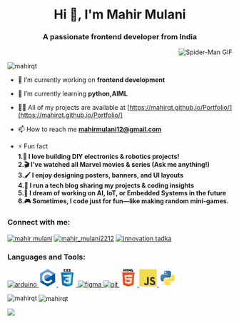 <h1 align="center">Hi 👋, I'm Mahir Mulani</h1>
<h3 align="center">A passionate frontend developer from India</h3>
<div align="right">
  <img src="https://media.tenor.com/NJYdUYDLlFQAAAAC/spiderman-marvel.gif" width="150" alt="Spider-Man GIF">
</div>



<p align="left"> <img src="https://komarev.com/ghpvc/?username=mahirqt&label=Profile%20views&color=0e75b6&style=flat" alt="mahirqt" /> </p>

- 🔭 I’m currently working on **frontend development**

- 🌱 I’m currently learning **python,AIML**

- 👨‍💻 All of my projects are available at [https://mahirqt.github.io/Portfolio/](https://mahirqt.github.io/Portfolio/)

- 📫 How to reach me **mahirmulani12@gmail.com**

- ⚡ Fun fact **<br>1.🚀 I love building DIY electronics & robotics projects! <br>2.🎬 I've watched all Marvel movies & series (Ask me anything!)<br> 3.🖌️ I enjoy designing posters, banners, and UI layouts<br> 4.📝 I run a tech blog sharing my projects & coding insights <br> 5.🤖 I dream of working on AI, IoT, or Embedded Systems in the future <br> 6.🎮 Sometimes, I code just for fun—like making random mini-games.<br>**

<h3 align="left">Connect with me:</h3>
<p align="left">
<a href="https://linkedin.com/in/mahir mulani" target="blank"><img align="center" src="https://raw.githubusercontent.com/rahuldkjain/github-profile-readme-generator/master/src/images/icons/Social/linked-in-alt.svg" alt="mahir mulani" height="30" width="40" /></a>
<a href="https://instagram.com/mahir_mulani2212" target="blank"><img align="center" src="https://raw.githubusercontent.com/rahuldkjain/github-profile-readme-generator/master/src/images/icons/Social/instagram.svg" alt="mahir_mulani2212" height="30" width="40" /></a>
<a href="https://www.youtube.com/c/innovation tadka" target="blank"><img align="center" src="https://raw.githubusercontent.com/rahuldkjain/github-profile-readme-generator/master/src/images/icons/Social/youtube.svg" alt="innovation tadka" height="30" width="40" /></a>
</p>

<h3 align="left">Languages and Tools:</h3>
<p align="left"> <a href="https://www.arduino.cc/" target="_blank" rel="noreferrer"> <img src="https://cdn.worldvectorlogo.com/logos/arduino-1.svg" alt="arduino" width="40" height="40"/> </a> <a href="https://www.cprogramming.com/" target="_blank" rel="noreferrer"> <img src="https://raw.githubusercontent.com/devicons/devicon/master/icons/c/c-original.svg" alt="c" width="40" height="40"/> </a> <a href="https://www.w3schools.com/css/" target="_blank" rel="noreferrer"> <img src="https://raw.githubusercontent.com/devicons/devicon/master/icons/css3/css3-original-wordmark.svg" alt="css3" width="40" height="40"/> </a> <a href="https://www.figma.com/" target="_blank" rel="noreferrer"> <img src="https://www.vectorlogo.zone/logos/figma/figma-icon.svg" alt="figma" width="40" height="40"/> </a> <a href="https://git-scm.com/" target="_blank" rel="noreferrer"> <img src="https://www.vectorlogo.zone/logos/git-scm/git-scm-icon.svg" alt="git" width="40" height="40"/> </a> <a href="https://www.w3.org/html/" target="_blank" rel="noreferrer"> <img src="https://raw.githubusercontent.com/devicons/devicon/master/icons/html5/html5-original-wordmark.svg" alt="html5" width="40" height="40"/> </a> <a href="https://developer.mozilla.org/en-US/docs/Web/JavaScript" target="_blank" rel="noreferrer"> <img src="https://raw.githubusercontent.com/devicons/devicon/master/icons/javascript/javascript-original.svg" alt="javascript" width="40" height="40"/> </a> <a href="https://www.python.org" target="_blank" rel="noreferrer"> <img src="https://raw.githubusercontent.com/devicons/devicon/master/icons/python/python-original.svg" alt="python" width="40" height="40"/> </a> </p>

<p><img align="left" src="https://github-readme-stats.vercel.app/api/top-langs?username=mahirqt&show_icons=true&locale=en&layout=compact" alt="mahirqt" /></p>

<p>&nbsp;<img align="center" src="https://github-readme-stats.vercel.app/api?username=mahirqt&show_icons=true&locale=en" alt="mahirqt" /></p>

<img src="[https://media1.tenor.com/images/3ae38258fe75594c233d04bca69a7d07/tenor.gif?itemid=15261715](https://media3.giphy.com/media/v1.Y2lkPTc5MGI3NjExM3FxYml0OHpkeHh3cjI3bWJsbDFrYW9xZWZxYnRhdzJjaHJtdDB6aCZlcD12MV9pbnRlcm5hbF9naWZfYnlfaWQmY3Q9cw/SXyDYS8HSWfaMTmKGJ/giphy.gif)"></img>
